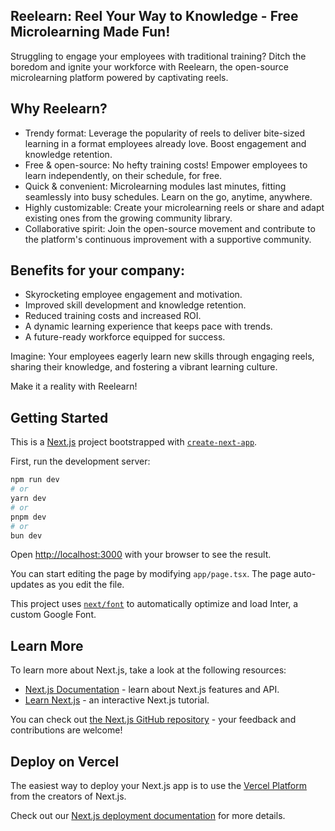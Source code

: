
## Reelearn: Reel Your Way to Knowledge - Free Microlearning Made Fun!

Struggling to engage your employees with traditional training? Ditch the boredom and ignite your workforce with Reelearn, the open-source microlearning platform powered by captivating reels.

## Why Reelearn?

- Trendy format: Leverage the popularity of reels to deliver bite-sized learning in a format employees already love. Boost engagement and knowledge retention.
- Free & open-source: No hefty training costs! Empower employees to learn independently, on their schedule, for free.
- Quick & convenient: Microlearning modules last minutes, fitting seamlessly into busy schedules. Learn on the go, anytime, anywhere.
- Highly customizable: Create your microlearning reels or share and adapt existing ones from the growing community library.
- Collaborative spirit: Join the open-source movement and contribute to the platform's continuous improvement with a supportive community.

## Benefits for your company:

- Skyrocketing employee engagement and motivation.
- Improved skill development and knowledge retention.
- Reduced training costs and increased ROI.
- A dynamic learning experience that keeps pace with trends.
- A future-ready workforce equipped for success.

Imagine: Your employees eagerly learn new skills through engaging reels, sharing their knowledge, and fostering a vibrant learning culture.

Make it a reality with Reelearn!

## Getting Started
This is a [Next.js](https://nextjs.org/) project bootstrapped with [`create-next-app`](https://github.com/vercel/next.js/tree/canary/packages/create-next-app).

First, run the development server:

```bash
npm run dev
# or
yarn dev
# or
pnpm dev
# or
bun dev
```

Open [http://localhost:3000](http://localhost:3000) with your browser to see the result.

You can start editing the page by modifying `app/page.tsx`. The page auto-updates as you edit the file.

This project uses [`next/font`](https://nextjs.org/docs/basic-features/font-optimization) to automatically optimize and load Inter, a custom Google Font.

## Learn More

To learn more about Next.js, take a look at the following resources:

- [Next.js Documentation](https://nextjs.org/docs) - learn about Next.js features and API.
- [Learn Next.js](https://nextjs.org/learn) - an interactive Next.js tutorial.

You can check out [the Next.js GitHub repository](https://github.com/vercel/next.js/) - your feedback and contributions are welcome!

## Deploy on Vercel

The easiest way to deploy your Next.js app is to use the [Vercel Platform](https://vercel.com/new?utm_medium=default-template&filter=next.js&utm_source=create-next-app&utm_campaign=create-next-app-readme) from the creators of Next.js.

Check out our [Next.js deployment documentation](https://nextjs.org/docs/deployment) for more details.
